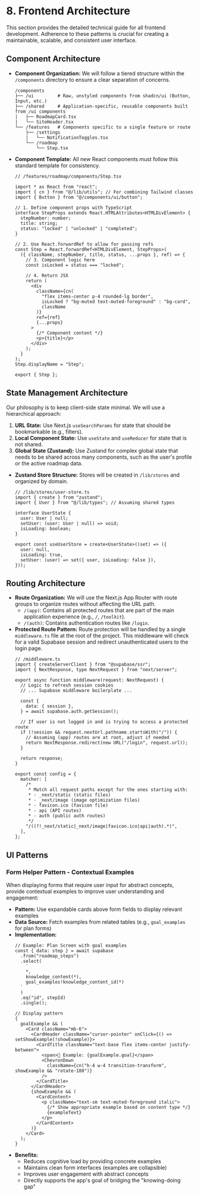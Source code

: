 # **8. Frontend Architecture**

This section provides the detailed technical guide for all frontend development. Adherence to these patterns is crucial for creating a maintainable, scalable, and consistent user interface.

## **Component Architecture**

- **Component Organization:** We will follow a tiered structure within the `/components` directory to ensure a clear separation of concerns.
  ```
  /components
  ├── /ui         # Raw, unstyled components from shadcn/ui (Button, Input, etc.)
  ├── /shared     # Application-specific, reusable components built from /ui components
  |   ├── RoadmapCard.tsx
  |   └── SiteHeader.tsx
  └── /features   # Components specific to a single feature or route
      ├── /settings
      |   └── NotificationToggles.tsx
      └── /roadmap
          └── Step.tsx
  ```
- **Component Template:** All new React components must follow this standard template for consistency.
  ```tsx
  // /features/roadmap/components/Step.tsx

  import * as React from "react";
  import { cn } from "@/lib/utils"; // For combining Tailwind classes
  import { Button } from "@/components/ui/button";

  // 1. Define component props with TypeScript
  interface StepProps extends React.HTMLAttributes<HTMLDivElement> {
    stepNumber: number;
    title: string;
    status: "locked" | "unlocked" | "completed";
  }

  // 2. Use React.forwardRef to allow for passing refs
  const Step = React.forwardRef<HTMLDivElement, StepProps>(
    ({ className, stepNumber, title, status, ...props }, ref) => {
      // 3. Component logic here
      const isLocked = status === "locked";

      // 4. Return JSX
      return (
        <div
          className={cn(
            "flex items-center p-4 rounded-lg border",
            isLocked ? "bg-muted text-muted-foreground" : "bg-card",
            className
          )}
          ref={ref}
          {...props}
        >
          {/* Component content */}
          <p>{title}</p>
        </div>
      );
    }
  );
  Step.displayName = "Step";

  export { Step };
  ```

## **State Management Architecture**

Our philosophy is to keep client-side state minimal. We will use a hierarchical approach:

1. **URL State:** Use Next.js `useSearchParams` for state that should be bookmarkable (e.g., filters).
2. **Local Component State:** Use `useState` and `useReducer` for state that is not shared.
3. **Global State (Zustand):** Use Zustand for complex global state that needs to be shared across many components, such as the user's profile or the active roadmap data.

- **Zustand Store Structure:** Stores will be created in `/lib/stores` and organized by domain.
  ```tsx
  // /lib/stores/user-store.ts
  import { create } from "zustand";
  import { User } from "@/lib/types"; // Assuming shared types

  interface UserState {
    user: User | null;
    setUser: (user: User | null) => void;
    isLoading: boolean;
  }

  export const useUserStore = create<UserState>((set) => ({
    user: null,
    isLoading: true,
    setUser: (user) => set({ user, isLoading: false }),
  }));
  ```

## **Routing Architecture**

- **Route Organization:** We will use the Next.js App Router with route groups to organize routes without affecting the URL path.
  - `/(app)`: Contains all protected routes that are part of the main application experience (e.g., `/`, `/toolkit`).
  - `/(auth)`: Contains authentication routes like `/login`.
- **Protected Route Pattern:** Route protection will be handled by a single `middleware.ts` file at the root of the project. This middleware will check for a valid Supabase session and redirect unauthenticated users to the login page.
  ```tsx
  // /middleware.ts
  import { createServerClient } from "@supabase/ssr";
  import { NextResponse, type NextRequest } from "next/server";

  export async function middleware(request: NextRequest) {
    // Logic to refresh session cookies
    // ... Supabase middleware boilerplate ...

    const {
      data: { session },
    } = await supabase.auth.getSession();

    // If user is not logged in and is trying to access a protected route
    if (!session && request.nextUrl.pathname.startsWith("/")) {
      // Assuming (app) routes are at root, adjust if needed
      return NextResponse.redirect(new URL("/login", request.url));
    }

    return response;
  }

  export const config = {
    matcher: [
      /*
       * Match all request paths except for the ones starting with:
       * - _next/static (static files)
       * - _next/image (image optimization files)
       * - favicon.ico (favicon file)
       * - api (API routes)
       * - auth (public auth routes)
       */
      "/((?!_next/static|_next/image|favicon.ico|api|auth).*)",
    ],
  };
  ```

## **UI Patterns**

### **Form Helper Pattern - Contextual Examples**

When displaying forms that require user input for abstract concepts, provide contextual examples to improve user understanding and engagement:

- **Pattern:** Use expandable cards above form fields to display relevant examples
- **Data Source:** Fetch examples from related tables (e.g., `goal_examples` for plan forms)
- **Implementation:**
  ```tsx
  // Example: Plan Screen with goal examples
  const { data: step } = await supabase
    .from("roadmap_steps")
    .select(
      `
      *,
      knowledge_content(*),
      goal_examples!knowledge_content_id(*)
    `
    )
    .eq("id", stepId)
    .single();

  // Display pattern
  {
    goalExample && (
      <Card className="mb-6">
        <CardHeader className="cursor-pointer" onClick={() => setShowExample(!showExample)}>
          <CardTitle className="text-base flex items-center justify-between">
            <span>📝 Example: {goalExample.goal}</span>
            <ChevronDown
              className={cn("h-4 w-4 transition-transform", showExample && "rotate-180")}
            />
          </CardTitle>
        </CardHeader>
        {showExample && (
          <CardContent>
            <p className="text-sm text-muted-foreground italic">
              {/* Show appropriate example based on content type */}
              {exampleText}
            </p>
          </CardContent>
        )}
      </Card>
    );
  }
  ```
- **Benefits:**
  - Reduces cognitive load by providing concrete examples
  - Maintains clean form interfaces (examples are collapsible)
  - Improves user engagement with abstract concepts
  - Directly supports the app's goal of bridging the "knowing-doing gap"
